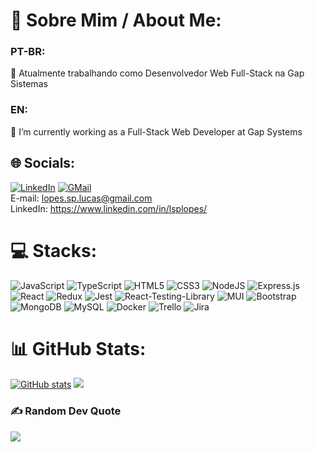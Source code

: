 # 💫 Sobre Mim / About Me:
### PT-BR:<br>
🔭 Atualmente trabalhando como Desenvolvedor Web Full-Stack na Gap Sistemas<br>
<!-- 🤝 Buscando uma vaga permanente Full-Stack ou Back-End<br> -->
<!-- 🌱 Atualmente estudando Ciência da Computação na Trybe<br> -->
<!-- 💬 Me pergunte sobre futurismo e novas tecnologias -->

### EN:<br>
🔭 I’m currently working as a Full-Stack Web Developer at Gap Systems<br>
<!-- 🤝 I’m looking for a permanent job as a Full-Stack or Back-End Web Developer<br> -->
<!-- 🌱 I’m currently learning computer science at Trybe<br> -->
<!-- 💬 Ask me about futurism and new technologies -->


## 🌐 Socials:
[![LinkedIn](https://img.shields.io/badge/-LinkedIn-%230077B5?style=for-the-badge&logo=linkedin&logoColor=white)](https://linkedin.com/in/https://www.linkedin.com/in/lsplopes/)
[![GMail](https://img.shields.io/badge/-Gmail-%23333?style=for-the-badge&logo=gmail&logoColor=white)](mailto:lopes.sp.lucas@gmail.com)<br>
E-mail: lopes.sp.lucas@gmail.com<br>
LinkedIn: https://www.linkedin.com/in/lsplopes/<br>

# 💻 Stacks:
![JavaScript](https://img.shields.io/badge/javascript-%23323330.svg?style=for-the-badge&logo=javascript&logoColor=%23F7DF1E) ![TypeScript](https://img.shields.io/badge/typescript-%23007ACC.svg?style=for-the-badge&logo=typescript&logoColor=white) ![HTML5](https://img.shields.io/badge/html5-%23E34F26.svg?style=for-the-badge&logo=html5&logoColor=white) ![CSS3](https://img.shields.io/badge/css3-%231572B6.svg?style=for-the-badge&logo=css3&logoColor=white) ![NodeJS](https://img.shields.io/badge/node.js-6DA55F?style=for-the-badge&logo=node.js&logoColor=white) ![Express.js](https://img.shields.io/badge/express.js-%23404d59.svg?style=for-the-badge&logo=express&logoColor=%2361DAFB) ![React](https://img.shields.io/badge/react-%2320232a.svg?style=for-the-badge&logo=react&logoColor=%2361DAFB) ![Redux](https://img.shields.io/badge/redux-%23593d88.svg?style=for-the-badge&logo=redux&logoColor=white) ![Jest](https://img.shields.io/badge/Jest-323330?style=for-the-badge&logo=Jest&logoColor=white) ![React-Testing-Library](https://img.shields.io/badge/testing%20library-323330?style=for-the-badge&logo=testing-library&logoColor=red) ![MUI](https://img.shields.io/badge/MUI-%230081CB.svg?style=for-the-badge&logo=material-ui&logoColor=white) ![Bootstrap](https://img.shields.io/badge/bootstrap-%23563D7C.svg?style=for-the-badge&logo=bootstrap&logoColor=white) ![MongoDB](https://img.shields.io/badge/MongoDB-%234ea94b.svg?style=for-the-badge&logo=mongodb&logoColor=white) ![MySQL](https://img.shields.io/badge/mysql-%2300f.svg?style=for-the-badge&logo=mysql&logoColor=white) ![Docker](https://img.shields.io/badge/docker-%230db7ed.svg?style=for-the-badge&logo=docker&logoColor=white) ![Trello](https://img.shields.io/badge/Trello-%23026AA7.svg?style=for-the-badge&logo=Trello&logoColor=white) ![Jira](https://img.shields.io/badge/jira-%230A0FFF.svg?style=for-the-badge&logo=jira&logoColor=white)
# 📊 GitHub Stats:
<!--![](https://github-readme-stats.vercel.app/api?username=lsplopes&theme=dark&hide_border=false&include_all_commits=true&count_private=true)<br/> -->
[![GitHub stats](https://github-readme-stats.vercel.app/api?username=lsplopes&theme=dark&hide_border=false&count_private=true)](https://github.com/anuraghazra/github-readme-stats)
![](https://github-readme-stats.vercel.app/api/top-langs/?username=lsplopes&theme=dark&hide_border=false&include_all_commits=true&count_private=true&layout=compact)

### ✍️ Random Dev Quote
![](https://quotes-github-readme.vercel.app/api?type=horizontal&theme=merko)
